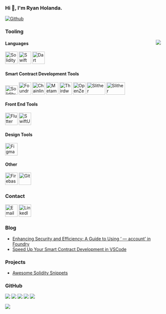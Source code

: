 ### Hi 👋, I'm Ryan Holanda.

[![Github](https://img.shields.io/github/followers/RyanHolanda?label=Follow&style=social)](https://github.com/RyanHolanda)

### Tooling

<img align="right" src="https://media.giphy.com/media/v1.Y2lkPTc5MGI3NjExZHBtaWw0emZqbjBpM3MybHR2cHhvcDhiNG0xcml0d3pwNzVhaHdrZCZlcD12MV9naWZzX3NlYXJjaCZjdD1n/26BGIqWh2R1fi6JDa/giphy.gif" />

#### Languages
<a href="https://soliditylang.org/" target="_blank"><img src="https://www.svgrepo.com/show/374088/solidity.svg" alt="Solidity" width="40" height="40" /></a>
<a href="https://www.swift.org/" target="_blank"><img src="https://developer.apple.com/assets/elements/icons/swift/swift-96x96_2x.png" alt="Swift" width="40" height="40" /></a>
<a href="https://dart.dev/" target="_blank"><img src="https://www.vectorlogo.zone/logos/dartlang/dartlang-icon.svg" alt="Dart" width="40" height="40" /></a>

#### Smart Contract Development Tools
<a href="https://hardhat.org/" target="_blank"><img src="https://seeklogo.com/images/H/hardhat-logo-888739EBB4-seeklogo.com.png" alt="Solidity" width="40" height="30" /></a>
<a href="https://book.getfoundry.sh/" target="_blank"><img src="https://avatars.githubusercontent.com/u/99892494?s=200&v=4" alt="Foundry" width="40" height="40" /></a>
<a href="https://chain.link/" target="_blank"><img src="https://cryptologos.cc/logos/chainlink-link-logo.png" alt="Chainlink" width="40" height="40" /></a>
<a href="https://metamask.io/" target="_blank"><img src="https://upload.wikimedia.org/wikipedia/commons/thumb/3/36/MetaMask_Fox.svg/2048px-MetaMask_Fox.svg.png" alt="Metamask" width="40" height="40" /></a>
<a href="https://thirdweb.com/" target="_blank"><img src="https://lw3-teams-logos.s3.us-east-2.amazonaws.com/thirdweb-team-logo" alt="Thirdweb" width="40" height="40" /></a>
<a href="https://www.openzeppelin.com/" target="_blank"><img src="https://avatars.githubusercontent.com/u/20820676?s=280&v=4" alt="OpenZeppelin" width="40" height="40" /></a>
<a href="https://github.com/crytic/slither" target="_blank"><img src="https://miro.medium.com/v2/resize:fit:1400/0*aF0Wjfbq19pr84u1.jpg" alt="Slither" width="60" height="40" /></a>
<a href="https://github.com/crytic/echidna" target="_blank"><img src="https://raw.githubusercontent.com/crytic/echidna/master/echidna.png" alt="Slither" width="60" height="40" /></a>

#### Front End Tools

<a href="https://flutter.dev/" target="_blank"><img src="https://www.vectorlogo.zone/logos/flutterio/flutterio-icon.svg" alt="Flutter" width="40" height="40" /></a>
<a href="https://developer.apple.com/documentation/swiftui/" target="_blank"><img src="https://developer.apple.com/assets/elements/icons/swiftui/swiftui-96x96_2x.png" alt="SwiftUI" width="40" height="40" /></a>

#### Design Tools
<a href="https://www.figma.com/" target="_blank"><img src="https://www.vectorlogo.zone/logos/figma/figma-icon.svg" alt="Figma" width="40" height="40" /></a>

#### Other
<a href="https://firebase.google.com/" target="_blank"><img src="https://www.vectorlogo.zone/logos/firebase/firebase-icon.svg" alt="Firebase" width="40" height="40" /></a>
<a href="https://git-scm.com/" target="_blank"><img src="https://www.vectorlogo.zone/logos/git-scm/git-scm-icon.svg" alt="Git" width="40" height="40" /></a>


### Contact

<a href="mailto:ryanholanda08@gmail.com"><img src="https://www.vectorlogo.zone/logos/gmail/gmail-icon.svg" alt="Email" width="40" height="40" /></a>
<a href="https://www.linkedin.com/in/ryan-holanda-5018b0206/" target="_blank"><img src="https://www.vectorlogo.zone/logos/linkedin/linkedin-icon.svg" alt="LinkedIn" width="40" height="40" /></a>

### Blog

<!-- BLOG:START -->
- [Enhancing Security and Efficiency: A Guide to Using ‘ — account’ in Foundry
](https://medium.com/@RyanHolanda/enhancing-security-and-efficiency-a-guide-to-using-account-in-foundry-b18a120bb3f2)
- [Speed Up Your Smart Contract Development in VSCode](https://medium.com/@RyanHolanda/speed-up-your-smart-contract-development-in-vscode-b7eb5b25466c)
<!-- BLOG:END -->

### Projects
- [Awesome Solidity Snippets](https://marketplace.visualstudio.com/items?itemName=RyanHolanda.awesome-solidity-snippets&ssr=false#overview)

### GitHub

![](https://github-profile-summary-cards.vercel.app/api/cards/profile-details?username=RyanHolanda&theme=github)
![](https://github-profile-summary-cards.vercel.app/api/cards/repos-per-language?username=RyanHolanda&theme=github)
![](https://github-profile-summary-cards.vercel.app/api/cards/most-commit-language?username=RyanHolanda&theme=github)
![](https://github-profile-summary-cards.vercel.app/api/cards/stats?username=RyanHolanda&theme=github)
![](https://github-profile-summary-cards.vercel.app/api/cards/productive-time?username=RyanHolanda&theme=github)

![](https://komarev.com/ghpvc/?username=RyanHolanda)
